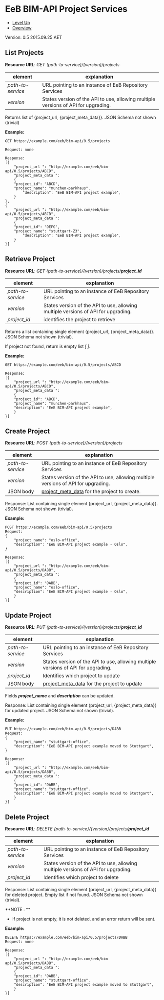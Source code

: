 # EeB BIM-API Project Services #

* [Level Up](../README.md)
* [Overview](./README.md)

Version: 0.5 2015.09.25 AET

## List Projects

**Resource URL**: *GET {path-to-service}/{version}/projects*

element | explanation
--------|-----------|
*path-to-service*	|URL pointing to an instance of EeB Repository Services|
*version*	|States version of the API to use, allowing multiple versions of API for upgrading.|

Returns list of {project_url, {project_meta_data}}. JSON Schema not shown (trivial)

**Example:**

```
GET https://example.com/eeb/bim-api/0.5/projects

Request: none

Response:
[{
    "project_url ": "http://example.com/eeb/bim-api/0.5/projects/ABCD",
    "project_meta_data ":
    {
	"project_id": "ABCD",
	"project_name": "munchen-parkhaus",
    	"description": "EeB BIM-API project example",
    }
},
{
    "project_url ": "http://example.com/eeb/bim-api/0.5/projects/ABCD",
    "project_meta_data ":
    {
	"project_id": "DEFG",
	"project_name": "stuttgart-Z3",
    	"description": "EeB BIM-API project example",
    }
}]
```


## Retrieve Project
**Resource URL**: *GET {path-to-service}/{version}/projects/**project_id***

element | explanation
--------|-----------|
*path-to-service*	|URL pointing to an instance of EeB Repository Services|
*version*	|States version of the API to use, allowing multiple versions of API for upgrading.
*project_id*	| identifies the project to retrieve

Returns a list containing single element {project_url, {project_meta_data}}. JSON Schema not shown (trivial).

If project not found, return is empty list *[ ]*.

**Example:**

```
GET https://example.com/eeb/bim-api/0.5/projects/ABCD

Response:
[{
    "project_url ": "http://example.com/eeb/bim-api/0.5/projects/ABCD",
    "project_meta_data ":
    {
	"project_id": "ABCD",
	"project_name": "munchen-parkhaus",
	"description": "EeB BIM-API project example",
    }
}]
```

## Create Project
**Resource URL**: *POST {path-to-service}/{version}/projects*

element | explanation
--------|-----------|
*path-to-service*	|URL pointing to an instance of EeB Repository Services|
*version*	|States version of the API to use, allowing multiple versions of API for upgrading.
JSON body	|[project_meta_data](./schemata/project_meta_data.md) for the project to create. 

Response: List containing single element {project_url, {project_meta_data}}. JSON Schema not shown (trivial).

**Example:**

```
POST https://example.com/eeb/bim-api/0.5/projects
Request:
{
	"project_name": "oslo-office",
	"description": "EeB BIM-API project example - Oslo",
}

Response:
[{
    "project_url ": "http://example.com/eeb/bim-api/0.5/projects/DABB",
    "project_meta_data ":
    {
	"project_id": "DABB",
	"project_name": "oslo-office",
	"description": "EeB BIM-API project example - Oslo",
    }
}]
```

## Update Project
**Resource URL**: *PUT {path-to-service}/{version}/projects/**project_id***

element | explanation
--------|-----------|
*path-to-service*	|URL pointing to an instance of EeB Repository Services|
*version*	|States version of the API to use, allowing multiple versions of API for upgrading.
*project_id*	|Identifies which project to update 
JSON body	|[project_meta_data](./schemata/project_meta_data.md) for the project to update

Fields ***project_name*** and ***description*** can be updated.

Response: List containing single element {project_url, {project_meta_data}} for updated project. JSON Schema not shown (trivial).

**Example:**

```
PUT https://example.com/eeb/bim-api/0.5/projects/DABB
Request:
{
	"project_name": "stuttgart-office",
	"description": "EeB BIM-API project example moved to Stuttgart",
}

Response:
[{
    "project_url ": "http://example.com/eeb/bim-api/0.5/projects/DABB",
    "project_meta_data ":
    {
	"project_id": "DABB",
	"project_name": "stuttgart-office",
	"description": "EeB BIM-API project example moved to Stuttgart",
    }
}]
```

## Delete Project
**Resource URL**: *DELETE {path-to-service}/{version}/projects/**project_id***

element | explanation
--------|-----------|
*path-to-service*	|URL pointing to an instance of EeB Repository Services|
*version*	|States version of the API to use, allowing multiple versions of API for upgrading.
*project_id*	|Identifies which project to delete 

Response: List containing single element {project_url, {project_meta_data}} for deleted project. Empty list if not found. JSON Schema not shown (trivial).

**NOTE : **

* If project is not empty, it is not deleted, and an error return will be sent.

**Example:**

```
DELETE https://example.com/eeb/bim-api/0.5/projects/DABB
Request: none

Response:
[{
    "project_url ": "http://example.com/eeb/bim-api/0.5/projects/DABB",
    "project_meta_data ":
    {
	"project_id": "DABB",
	"project_name": "stuttgart-office",
	"description": "EeB BIM-API project example moved to Stuttgart",
    }
}]
```

